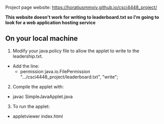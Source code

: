 Project page website:
https://horatiusmmxiv.github.io/csci4448_project/

**This website doesn't work for writing to leaderboard.txt 
so I'm going to look for a web application hosting service**

On your local machine
----------------------
1. Modify your java.policy file to allow the applet to write to the leadership.txt.
  * Add the line: 
    * permission java.io.FilePermission ".../csci4448_project/leaderboard.txt", "write";
2. Compile the applet with:
  * javac SimpleJavaApplet.java
3. To run the applet:
  * appletviewer index.html


